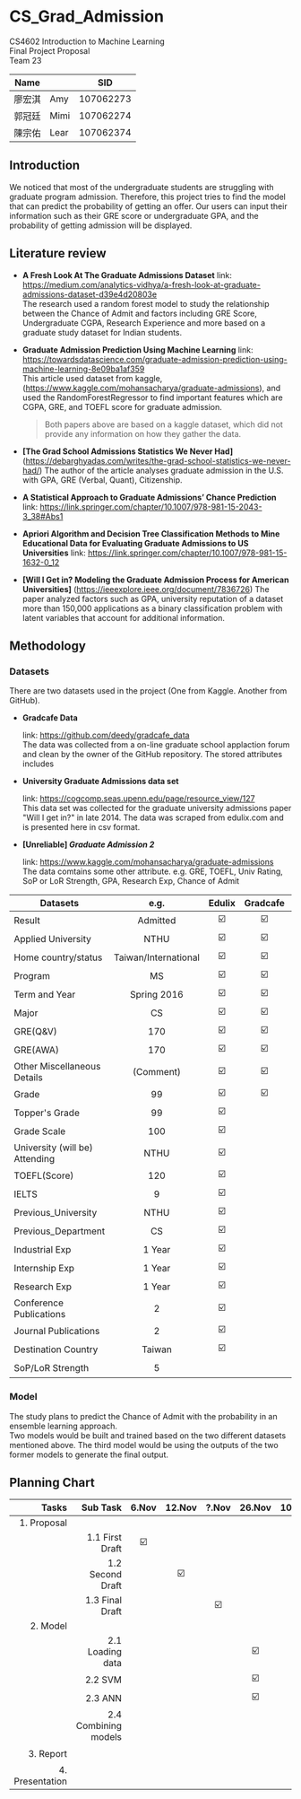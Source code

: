 # CS_Grad_Admission
CS4602 Introduction to Machine Learning <br>
Final Project Proposal <br>
Team 23 <br>

| Name   	|      	| SID       	|
|--------	|------	|-----------	|
| 廖宏淇 	| Amy  	| 107062273 	|
| 郭冠廷 	| Mimi 	| 107062274 	|
| 陳宗佑 	| Lear 	| 107062374 	|




## Introduction

  We noticed that most of the undergraduate students are struggling with graduate program admission. Therefore, this project tries to find the model that can predict the probability of getting an offer. Our users can input their information such as their GRE score or undergraduate GPA, and the probability of getting admission will be displayed.

## Literature review
- **A Fresh Look At The Graduate Admissions Dataset**
  link: https://medium.com/analytics-vidhya/a-fresh-look-at-graduate-admissions-dataset-d39e4d20803e <br>
  The research used a random forest model to study the relationship between the Chance of Admit and factors including GRE Score, Undergraduate CGPA, Research Experience and more based on a graduate study dataset for Indian students. 
  
- **Graduate Admission Prediction Using Machine Learning**
  link: https://towardsdatascience.com/graduate-admission-prediction-using-machine-learning-8e09ba1af359 <br>
  This article used dataset from kaggle, (https://www.kaggle.com/mohansacharya/graduate-admissions), and used the RandomForestRegressor to find important features which are CGPA, GRE, and TOEFL score for graduate admission. 
  
  > Both papers above are based on a kaggle dataset, which did not provide any information on how they gather the data.
  
- **[The Grad School Admissions Statistics We Never Had]** (https://debarghyadas.com/writes/the-grad-school-statistics-we-never-had/)
  The author of the article analyses graduate admission in the U.S. with GPA, GRE (Verbal, Quant), Citizenship. <br>
  
- **A Statistical Approach to Graduate Admissions’ Chance Prediction**
  link: https://link.springer.com/chapter/10.1007/978-981-15-2043-3_38#Abs1 <br>
  
- **Apriori Algorithm and Decision Tree Classification Methods to Mine Educational Data for Evaluating Graduate Admissions to US Universities**
  link: https://link.springer.com/chapter/10.1007/978-981-15-1632-0_12 <br>
  
- **[Will I Get in? Modeling the Graduate Admission Process for American Universities]** (https://ieeexplore.ieee.org/document/7836726)
  The paper analyzed factors such as GPA, university reputation of a dataset more than 150,000 applications as a binary classification problem with latent variables that account for additional information. <br>

## Methodology

### Datasets

  There are two datasets used in the project (One from Kaggle. Another from GitHub).
  
- **Gradcafe Data**

  link: https://github.com/deedy/gradcafe_data <br>
  The data was collected from a on-line graduate school applaction forum and clean by the owner of the GitHub repository.
  The stored attributes includes 

- **University Graduate Admissions data set**

  link: https://cogcomp.seas.upenn.edu/page/resource_view/127 <br>
  This data set was collected for the graduate university admissions paper "Will I get in?" in late 2014. The data was scraped from edulix.com and is     presented here in csv format.

- **[Unreliable] _Graduate Admission 2_**

  link: https://www.kaggle.com/mohansacharya/graduate-admissions <br>
  The data comtains some other attribute. e.g. GRE, TOEFL, Univ Rating, SoP or LoR Strength, GPA, Research Exp, Chance of Admit

| Datasets                       	|         e.g.         	| Edulix 	| Gradcafe 	| Kaggle 	|
|--------------------------------	|:--------------------:	|:------:	|:--------:	|:------:	|
| Result                         	|       Admitted       	|    ☑️   	|     ☑️    	|    ☑️   	|
| Applied University             	|         NTHU         	|    ☑️   	|     ☑️    	|        	|
| Home country/status            	| Taiwan/International 	|    ☑️   	|     ☑️    	|        	|
| Program                        	|          MS          	|    ☑️   	|     ☑️    	|    ☑️   	|
| Term and Year                  	|      Spring 2016     	|    ☑️   	|     ☑️    	|        	|
| Major                          	|          CS          	|    ☑️   	|     ☑️    	|    ☑️   	|
| GRE(Q&V)                       	|          170         	|    ☑️   	|     ☑️    	|    ☑️   	|
| GRE(AWA)                       	|          170         	|    ☑️   	|     ☑️    	|    ☑️   	|
| Other Miscellaneous Details    	|       (Comment)      	|    ☑️   	|     ☑️     	|        	|
| Grade                          	|          99          	|    ☑️   	|     ☑️    	|    ☑️   	|
| Topper's Grade                 	|          99          	|    ☑️   	|          	|        	|
| Grade Scale                    	|          100         	|    ☑️   	|          	|        	|
| University (will be) Attending 	|         NTHU         	|    ☑️   	|          	|        	|
| TOEFL(Score)                   	|          120         	|    ☑️   	|          	|    ☑️   	|
| IELTS                          	|           9          	|    ☑️   	|          	|        	|
| Previous_University            	|         NTHU         	|    ☑️   	|          	|        	|
| Previous_Department            	|          CS          	|    ☑️   	|          	|        	|
| Industrial Exp                 	|        1 Year        	|    ☑️   	|          	|        	|
| Internship Exp                 	|        1 Year        	|    ☑️   	|          	|        	|
| Research Exp                   	|        1 Year        	|    ☑️   	|          	|    ☑️   	|
| Conference Publications        	|           2          	|    ☑️   	|          	|        	|
| Journal Publications           	|           2          	|    ☑️   	|          	|        	|
| Destination Country            	|        Taiwan        	|    ☑️   	|          	|        	|
| SoP/LoR Strength               	|           5          	|        	|          	|    ☑️   	|

### Model <br>
  The study plans to predict the Chance of Admit with the probability in an ensemble learning approach. <br>
  Two models would be built and trained based on the two different datasets mentioned above. The third model would be using the outputs of the two former models to generate the final output. 

## Planning Chart

|           Tasks 	|             Sub Task 	| 6.Nov 	| 12.Nov 	| ?.Nov 	| 26.Nov 	| 10.Dec 	| 20.Dec 	| 10.Jan 	|
|----------------:	|---------------------:	|:-----:	|:------:	|:-----:	|:------:	|:------:	|:------:	|:------:	|
|     1. Proposal 	|                      	|       	|        	|       	|        	|        	|        	|        	|
|                 	|      1.1 First Draft 	|   ☑️   	|        	|       	|        	|        	|        	|        	|
|                 	|     1.2 Second Draft 	|       	|    ☑️   	|       	|        	|        	|        	|        	|
|                 	|      1.3 Final Draft 	|       	|        	|   ☑️   	|        	|        	|        	|        	|
|        2. Model 	|                      	|       	|        	|       	|        	|        	|        	|        	|
|                 	|     2.1 Loading data 	|       	|        	|       	|    ☑️   	|        	|        	|        	|
|                 	|              2.2 SVM 	|       	|        	|       	|    ☑️   	|        	|        	|        	|
|                 	|              2.3 ANN 	|       	|        	|       	|    ☑️   	|        	|        	|        	|
|                 	| 2.4 Combining models 	|       	|        	|       	|        	|    ☑️   	|        	|        	|
|       3. Report 	|                      	|       	|        	|       	|        	|        	|    ☑️   	|        	|
| 4. Presentation 	|                      	|       	|        	|       	|        	|        	|        	|    ☑️   	|
